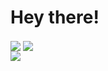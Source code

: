 # Hey there! #


<img align="center" src="https://github-readme-stats.vercel.app/api/top-langs/?username=catlinman&layout=compact&langs_count=10">
<img align="center" src="https://github-readme-stats.vercel.app/api?username=catlinman&show_icons=true&include_all_commits=true&count_private=true">
</br>
<img align="center"src="https://komarev.com/ghpvc/?username=catlinman&style=flat-square&label&label=Profile+Views">
